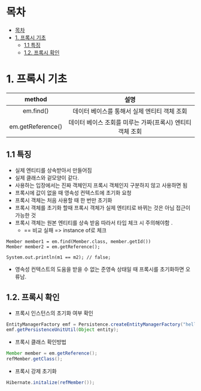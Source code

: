 # 목차
- [목차](#목차)
- [1. 프록시 기초](#1-프록시-기초)
	- [1.1 특징](#11-특징)
	- [1.2. 프록시 확인](#12-프록시-확인)

# 1. 프록시 기초

|method|설명|
|:-:|:-:|
|em.find() | 데이터 베이스를 통해서 실제 엔티티 객체 조회
 |em.getReference()| 데이터 베이스 조회를 미루는 가짜(프록시) 엔티티 객체 조회


## 1.1 특징
- 실제 엔티티를 상속받아서 만들어짐
- 실제 클래스와 겉모양이 같다.
- 사용하는 입장에서는 진짜 객체인지 프록시 객체인지 구분하지 않고 사용하면 됨
- 프록시에 값이 없을 때 영속성 컨텍스트에 초기화 요청
- 프록시 객체는 처음 사용할 때 한 번만 초기화
- 프록시 객체를 초기화 할때 프록시 객체가 실제 엔티티로 바뀌는 것은 아님 접근이 가능한 것
- 프록시 객체는 원본 엔티티를 상속 받음 따라서 타입 체크 시 주의해야함 .   
	- == 비교 실패 => instance of로 체크
```
Member member1 = em.find(Member.class, member.getId())
Member member2 = em.getReference();

System.out.println(m1 == m2); // false;

```

- 영속성 컨텍스트의 도움을 받을 수 없는 준영속 상태일 때 프록시를 초기화하면 오류남.


## 1.2. 프록시 확인
- 프록시 인스턴스의 초기화 여부 확인
```java
EntityManagerFactory emf = Persistence.createEntityManagerFactory("hello");  
emf.getPersistenceUnitUtil(Object entity);
```

- 프록시 클래스 확인방법
```java
Member member = em.getReference();
refMember.getClass();
```


- 프록시 강제 초기화
```java
Hibernate.initalize(refMember());
```
